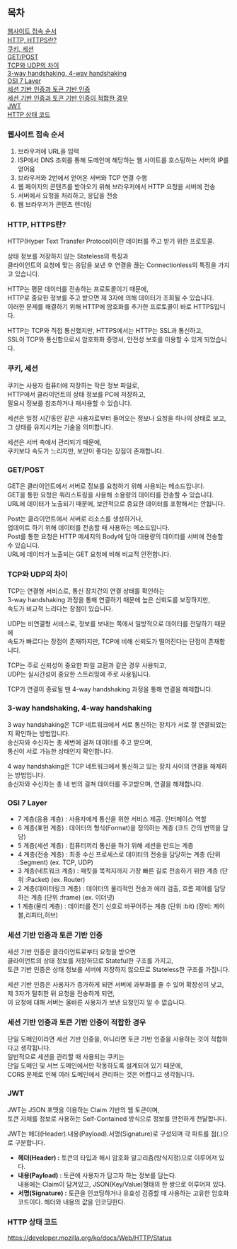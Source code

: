 ## 목차

[웹사이트 접속 순서](#웹사이트-접속-순서)\
[HTTP, HTTPS란?](#HTTP,-HTTPS란?)\
[쿠키, 세션](#쿠키,-세션)\
[GET/POST](#GET/POST)\
[TCP와 UDP의 차이](#TCP와-UDP의-차이)\
[3-way handshaking, 4-way handshaking](#3-way-handshaking,-4-way-handshaking)\
[OSI 7 Layer](#OSI-7-Layer)\
[세션 기반 인증과 토큰 기반 인증](#세션-기반-인증과-토큰-기반-인증)\
[세션 기반 인증과 토큰 기반 인증이 적합한 경우](#세션-기반-인증과-토큰-기반-인증이-적합한-경우)\
[JWT](#JWT)\
[HTTP 상태 코드](#HTTP-상태-코드)

### 웹사이트 접속 순서

1. 브라우저에 URL을 입력
2. ISP에서 DNS 조회를 통해 도메인에 해당하는 웹 사이트를 호스팅하는 서버의 IP를 얻어옴
3. 브라우저와 2번에서 얻어온 서버와 TCP 연결 수행
4. 웹 페이지의 콘텐츠를 받아오기 위해 브라우저에서 HTTP 요청을 서버에 전송
5. 서버에서 요청을 처리하고, 응답을 전송
6. 웹 브라우저가 콘텐츠 렌더링

### HTTP, HTTPS란?

HTTP(Hyper Text Transfer Protocol)이란 데이터를 주고 받기 위한 프로토콜.

상태 정보를 저장하지 않는 Stateless의 특징과 \
클라이언트의 요청에 맞는 응답을 보낸 후 연결을 끊는 Connectionless의 특징을 가지고 있습니다.

HTTP는 평문 데이터를 전송하는 프로토콜이기 때문에, \
HTTP로 중요한 정보를 주고 받으면 제 3자에 의해 데이터가 조회될 수 있습니다. \
이러한 문제를 해결하기 위해 HTTP에 암호화를 추가한 프로토콜이 바로 HTTPS입니다.

HTTP는 TCP와 직접 통신했지만, HTTPS에서는 HTTP는 SSL과 통신하고, \
SSL이 TCP와 통신함으로서 암호화화 증명서, 안전성 보호를 이용할 수 있게 되었습니다.

### 쿠키, 세션

쿠키는 사용자 컴퓨터에 저장하는 작은 정보 파일로, \
HTTP에서 클라이언트의 상태 정보를 PC에 저장하고, \
필요시 정보를 참조하거나 재사용할 수 있습니다.

세션은 일정 시간동안 같은 사용자로부터 들어오는 정보나 요청을 하나의 상태로 보고, \
그 상태를 유지시키는 기술을 의미합니다.

세션은 서버 측에서 관리되기 때문에, \
쿠키보다 속도가 느리지만, 보안이 좋다는 장점이 존재합니다.

### GET/POST

GET은 클라이언트에서 서버로 정보를 요청하기 위해 사용되는 메소드입니다. \
GET을 통한 요청은 쿼리스트링을 사용해 소용량의 데이터를 전송할 수 있습니다. \
URL에 데이터가 노출되기 때문에, 보안적으로 중요한 데이터를 포함해서는 안됩니다.

Post는 클라이언트에서 서버로 리소스를 생성하거나, \
업데이트 하기 위해 데이터를 전송할 때 사용하는 메소드입니다.\
Post를 통한 요청은 HTTP 메세지의 Body에 담아 대용량의 데이터를 서버에 전송할 수 있습니다. \
URL에 데이터가 노출되는 GET 요청에 비해 비교적 안전합니다.

### TCP와 UDP의 차이

TCP는 연결형 서비스로, 통신 장치간의 연결 상태를 확인하는 \
3-way handshaking 과정을 통해 연결하기 때문에 높은 신뢰도를 보장하지만, \
속도가 비교적 느리다는 장점이 있습니다.

UDP는 비연결형 서비스로, 정보를 보내는 쪽에서 일방적으로 데이터를 전달하기 때문에 \
속도가 빠르다는 장점이 존재하지만, TCP에 비해 신뢰도가 떨어진다는 단점이 존재합니다.

TCP는 주로 신뢰성이 중요한 파일 교환과 같은 경우 사용되고, \
UDP는 실시간성이 중요한 스트리밍에 주로 사용됩니다.

TCP가 연결이 종료될 땐 4-way handshaking 과정을 통해 연결을 해제합니다.

### 3-way handshaking, 4-way handshaking

3 way handshaking은 TCP 네트워크에서 서로 통신하는 장치가 서로 잘 연결되었는지 확인하는 방법입니다. \
송신자와 수신자는 총 세번에 걸쳐 데이터를 주고 받으며, \
통신이 서로 가능한 상태인지 확인합니다.

4 way handshaking은 TCP 네트워크에서 통신하고 있는 장치 사이의 연결을 해제하는 방법입니다. \
송신자와 수신자는 총 네 번의 걸쳐 데이터를 주고받으며, 연결을 해제합니다.

### OSI 7 Layer

- 7 계층(응용 계층) : 사용자에게 통신을 위한 서비스 제공. 인터페이스 역할
- 6 계층(표현 계층) : 데이터의 형식(Format)을 정의하는 계층 (코드 간의 번역을 담당)
- 5 계층(세션 계층) : 컴퓨터끼리 통신을 하기 위해 세션을 만드는 계층
- 4 계층(전송 계층) : 최종 수신 프로세스로 데이터의 전송을 담당하는 계층 (단위 :Segment) (ex. TCP, UDP)
- 3 계층(네트워크 계층) : 패킷을 목적지까지 가장 빠른 길로 전송하기 위한 계층 (단위 :Packet) (ex. Router)
- 2 계층(데이터링크 계층) : 데이터의 물리적인 전송과 에러 검출, 흐름 제어를 담당하는 계층 (단위 :frame) (ex. 이더넷)
- 1 계층(물리 계층) : 데이터를 전기 신호로 바꾸어주는 계층 (단위 :bit) (장비: 케이블,리피터,허브)

### 세션 기반 인증과 토큰 기반 인증

세션 기반 인증은 클라이언트로부터 요청을 받으면 \
클라이언트의 상태 정보를 저장하므로 Stateful한 구조를 가지고, \
토큰 기반 인증은 상태 정보를 서버에 저장하지 않으므로 Stateless한 구조를 가집니다.

세션 기반 인증은 사용자가 증가하게 되면 서버에 과부화를 줄 수 있어 확장성이 낮고, \
제 3자가 탈취한 뒤 요청을 전송하게 되면, \
이 요청에 대해 서버는 올바른 사용자가 보낸 요청인지 알 수 없습니다.

### 세션 기반 인증과 토큰 기반 인증이 적합한 경우

단일 도메인이라면 세션 기반 인증을, 아니라면 토큰 기반 인증을 사용하는 것이 적합하다고 생각됩니다. \
일반적으로 세션을 관리할 때 사용되는 쿠키는 \
단일 도메인 및 서브 도메인에서만 작동하도록 설계되어 있기 때문에, \
CORS 문제로 인해 여러 도메인에서 관리하는 것은 어렵다고 생각됩니다.

### JWT

JWT는 JSON 포맷을 이용하는 Claim 기반의 웹 토큰이며, \
토큰 자체를 정보로 사용하는 Self-Contained 방식으로 정보를 안전하게 전달합니다.

JWT는 헤더(Header).내용(Payload).서명(Signature)로 구성되며 각 파트를 점(.)으로 구분합니다.

- **헤더(Header) :** 토큰의 타입과 해시 암호화 알고리즘(방식지정)으로 이루어져 있다.
- **내용(Payload) :** 토큰에 사용자가 담고자 하는 정보를 담는다. \
   내용에는 Claim이 담겨있고, JSON(Key/Value)형태의 한 쌍으로 이루어져 있다.
- **서명(Signature) :** 토큰을 인코딩하거나 유효성 검증할 때 사용하는 고유한 암호화 코드이다. 헤더와 내용의 값을 인코딩한다.

### HTTP 상태 코드

https://developer.mozilla.org/ko/docs/Web/HTTP/Status
